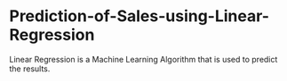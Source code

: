 # Prediction-of-Sales-using-Linear-Regression
Linear Regression is a Machine Learning Algorithm that is used to predict the results.
